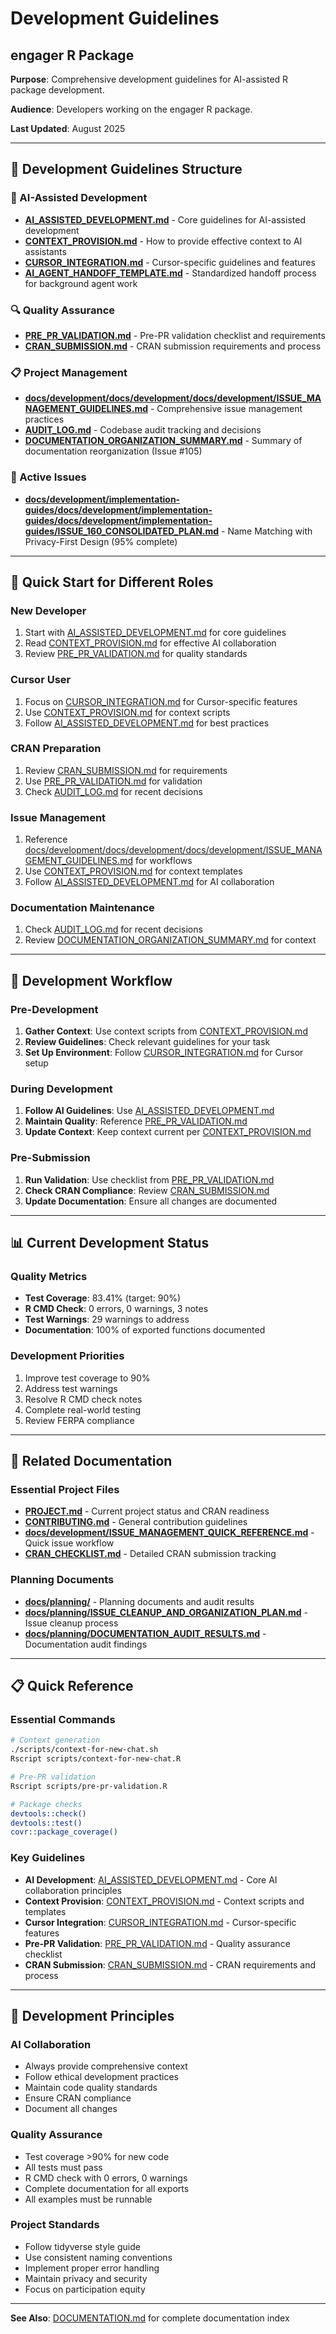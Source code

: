 # Development Guidelines
## engager R Package

**Purpose**: Comprehensive development guidelines for AI-assisted R package development.

**Audience**: Developers working on the engager R package.

**Last Updated**: August 2025

---

## 📁 Development Guidelines Structure

### 🤖 AI-Assisted Development
- **[AI_ASSISTED_DEVELOPMENT.md](AI_ASSISTED_DEVELOPMENT.md)** - Core guidelines for AI-assisted development
- **[CONTEXT_PROVISION.md](CONTEXT_PROVISION.md)** - How to provide effective context to AI assistants
- **[CURSOR_INTEGRATION.md](CURSOR_INTEGRATION.md)** - Cursor-specific guidelines and features
- **[AI_AGENT_HANDOFF_TEMPLATE.md](AI_AGENT_HANDOFF_TEMPLATE.md)** - Standardized handoff process for background agent work

### 🔍 Quality Assurance
- **[PRE_PR_VALIDATION.md](PRE_PR_VALIDATION.md)** - Pre-PR validation checklist and requirements
- **[CRAN_SUBMISSION.md](CRAN_SUBMISSION.md)** - CRAN submission requirements and process

### 📋 Project Management
- **[docs/development/docs/development/docs/development/ISSUE_MANAGEMENT_GUIDELINES.md](docs/development/docs/development/docs/development/ISSUE_MANAGEMENT_GUIDELINES.md)** - Comprehensive issue management practices
- **[AUDIT_LOG.md](AUDIT_LOG.md)** - Codebase audit tracking and decisions
- **[DOCUMENTATION_ORGANIZATION_SUMMARY.md](DOCUMENTATION_ORGANIZATION_SUMMARY.md)** - Summary of documentation reorganization (Issue #105)

### 🎯 Active Issues
- **[docs/development/implementation-guides/docs/development/implementation-guides/docs/development/implementation-guides/ISSUE_160_CONSOLIDATED_PLAN.md](docs/development/implementation-guides/docs/development/implementation-guides/docs/development/implementation-guides/ISSUE_160_CONSOLIDATED_PLAN.md)** - Name Matching with Privacy-First Design (95% complete)

---

## 🎯 Quick Start for Different Roles

### **New Developer**
1. Start with [AI_ASSISTED_DEVELOPMENT.md](AI_ASSISTED_DEVELOPMENT.md) for core guidelines
2. Read [CONTEXT_PROVISION.md](CONTEXT_PROVISION.md) for effective AI collaboration
3. Review [PRE_PR_VALIDATION.md](PRE_PR_VALIDATION.md) for quality standards

### **Cursor User**
1. Focus on [CURSOR_INTEGRATION.md](CURSOR_INTEGRATION.md) for Cursor-specific features
2. Use [CONTEXT_PROVISION.md](CONTEXT_PROVISION.md) for context scripts
3. Follow [AI_ASSISTED_DEVELOPMENT.md](AI_ASSISTED_DEVELOPMENT.md) for best practices

### **CRAN Preparation**
1. Review [CRAN_SUBMISSION.md](CRAN_SUBMISSION.md) for requirements
2. Use [PRE_PR_VALIDATION.md](PRE_PR_VALIDATION.md) for validation
3. Check [AUDIT_LOG.md](AUDIT_LOG.md) for recent decisions

### **Issue Management**
1. Reference [docs/development/docs/development/docs/development/ISSUE_MANAGEMENT_GUIDELINES.md](docs/development/docs/development/docs/development/ISSUE_MANAGEMENT_GUIDELINES.md) for workflows
2. Use [CONTEXT_PROVISION.md](CONTEXT_PROVISION.md) for context templates
3. Follow [AI_ASSISTED_DEVELOPMENT.md](AI_ASSISTED_DEVELOPMENT.md) for AI collaboration

### **Documentation Maintenance**
1. Check [AUDIT_LOG.md](AUDIT_LOG.md) for recent decisions
2. Review [DOCUMENTATION_ORGANIZATION_SUMMARY.md](DOCUMENTATION_ORGANIZATION_SUMMARY.md) for context

---

## 🔄 Development Workflow

### Pre-Development
1. **Gather Context**: Use context scripts from [CONTEXT_PROVISION.md](CONTEXT_PROVISION.md)
2. **Review Guidelines**: Check relevant guidelines for your task
3. **Set Up Environment**: Follow [CURSOR_INTEGRATION.md](CURSOR_INTEGRATION.md) for Cursor setup

### During Development
1. **Follow AI Guidelines**: Use [AI_ASSISTED_DEVELOPMENT.md](AI_ASSISTED_DEVELOPMENT.md)
2. **Maintain Quality**: Reference [PRE_PR_VALIDATION.md](PRE_PR_VALIDATION.md)
3. **Update Context**: Keep context current per [CONTEXT_PROVISION.md](CONTEXT_PROVISION.md)

### Pre-Submission
1. **Run Validation**: Use checklist from [PRE_PR_VALIDATION.md](PRE_PR_VALIDATION.md)
2. **Check CRAN Compliance**: Review [CRAN_SUBMISSION.md](CRAN_SUBMISSION.md)
3. **Update Documentation**: Ensure all changes are documented

---

## 📊 Current Development Status

### Quality Metrics
- **Test Coverage**: 83.41% (target: 90%)
- **R CMD Check**: 0 errors, 0 warnings, 3 notes
- **Test Warnings**: 29 warnings to address
- **Documentation**: 100% of exported functions documented

### Development Priorities
1. Improve test coverage to 90%
2. Address test warnings
3. Resolve R CMD check notes
4. Complete real-world testing
5. Review FERPA compliance

---

## 🔗 Related Documentation

### Essential Project Files
- **[PROJECT.md](../../PROJECT.md)** - Current project status and CRAN readiness
- **[CONTRIBUTING.md](../../CONTRIBUTING.md)** - General contribution guidelines
- **[docs/development/ISSUE_MANAGEMENT_QUICK_REFERENCE.md](ISSUE_MANAGEMENT_QUICK_REFERENCE.md)** - Quick issue workflow
- **[CRAN_CHECKLIST.md](../../CRAN_CHECKLIST.md)** - Detailed CRAN submission tracking

### Planning Documents
- **[docs/planning/](../planning/)** - Planning documents and audit results
- **[docs/planning/ISSUE_CLEANUP_AND_ORGANIZATION_PLAN.md](../planning/ISSUE_CLEANUP_AND_ORGANIZATION_PLAN.md)** - Issue cleanup process
- **[docs/planning/DOCUMENTATION_AUDIT_RESULTS.md](../planning/DOCUMENTATION_AUDIT_RESULTS.md)** - Documentation audit findings

---

## 📋 Quick Reference

### Essential Commands
```bash
# Context generation
./scripts/context-for-new-chat.sh
Rscript scripts/context-for-new-chat.R

# Pre-PR validation
Rscript scripts/pre-pr-validation.R

# Package checks
devtools::check()
devtools::test()
covr::package_coverage()
```

### Key Guidelines
- **AI Development**: [AI_ASSISTED_DEVELOPMENT.md](AI_ASSISTED_DEVELOPMENT.md) - Core AI collaboration principles
- **Context Provision**: [CONTEXT_PROVISION.md](CONTEXT_PROVISION.md) - Context scripts and templates
- **Cursor Integration**: [CURSOR_INTEGRATION.md](CURSOR_INTEGRATION.md) - Cursor-specific features
- **Pre-PR Validation**: [PRE_PR_VALIDATION.md](PRE_PR_VALIDATION.md) - Quality assurance checklist
- **CRAN Submission**: [CRAN_SUBMISSION.md](CRAN_SUBMISSION.md) - CRAN requirements and process

---

## 🎯 Development Principles

### AI Collaboration
- Always provide comprehensive context
- Follow ethical development practices
- Maintain code quality standards
- Ensure CRAN compliance
- Document all changes

### Quality Assurance
- Test coverage >90% for new code
- All tests must pass
- R CMD check with 0 errors, 0 warnings
- Complete documentation for all exports
- All examples must be runnable

### Project Standards
- Follow tidyverse style guide
- Use consistent naming conventions
- Implement proper error handling
- Maintain privacy and security
- Focus on participation equity

---

**See Also**: [DOCUMENTATION.md](../../DOCUMENTATION.md) for complete documentation index 

